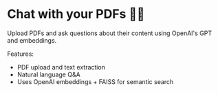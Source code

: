 # Chat with your PDFs 🤖📄

Upload PDFs and ask questions about their content using OpenAI's GPT and embeddings.

Features:
- PDF upload and text extraction
- Natural language Q&A
- Uses OpenAI embeddings + FAISS for semantic search

